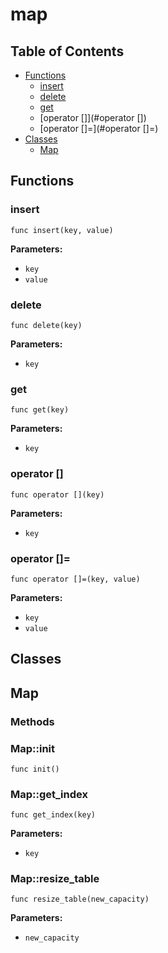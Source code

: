 # map

## Table of Contents

- [Functions](#functions)
  - [insert](#insert)
  - [delete](#delete)
  - [get](#get)
  - [operator []](#operator [])
  - [operator []=](#operator []=)
- [Classes](#classes)
  - [Map](#Map)

## Functions

### insert

```xylia
func insert(key, value)
```

**Parameters:**

- `key`
- `value`

### delete

```xylia
func delete(key)
```

**Parameters:**

- `key`

### get

```xylia
func get(key)
```

**Parameters:**

- `key`

### operator []

```xylia
func operator [](key)
```

**Parameters:**

- `key`

### operator []=

```xylia
func operator []=(key, value)
```

**Parameters:**

- `key`
- `value`

## Classes

## Map

### Methods

### Map::init

```xylia
func init()
```

### Map::get_index

```xylia
func get_index(key)
```

**Parameters:**

- `key`

### Map::resize_table

```xylia
func resize_table(new_capacity)
```

**Parameters:**

- `new_capacity`

